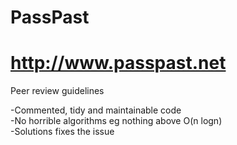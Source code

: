 # PassPast  
# http://www.passpast.net


Peer review guidelines


-Commented, tidy and maintainable code  
-No horrible algorithms eg nothing above O(n logn)   
-Solutions fixes the issue  

